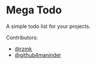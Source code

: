 # Mega Todo

A simple todo list for your projects.

Contributors:

- [@rzmk](https://github.com/rzmk)
- [@github4maninder](https://github.com/github4maninder)
